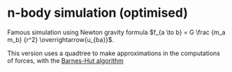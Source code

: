 # n-body simulation (optimised)
Famous simulation using Newton gravity formula $f_{a \to b} = G \frac {m_a m_b} {r^2} \overrightarrow{u_{ba}}$.

This version uses a quadtree to make approximations in the computations of forces, with the [Barnes-Hut algorithm](https://jheer.github.io/barnes-hut/)